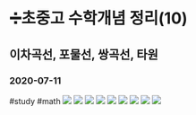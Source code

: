 # ➗초중고 수학개념 정리(10)
## 이차곡선, 포물선, 쌍곡선, 타원
### 2020-07-11
#study #math
![](%E2%9E%97%EC%B4%88%EC%A4%91%EA%B3%A0%20%EC%88%98%ED%95%99%EA%B0%9C%EB%85%90%20%EC%A0%95%EB%A6%AC(10)/126.jpg)
![](%E2%9E%97%EC%B4%88%EC%A4%91%EA%B3%A0%20%EC%88%98%ED%95%99%EA%B0%9C%EB%85%90%20%EC%A0%95%EB%A6%AC(10)/127.jpg)
![](%E2%9E%97%EC%B4%88%EC%A4%91%EA%B3%A0%20%EC%88%98%ED%95%99%EA%B0%9C%EB%85%90%20%EC%A0%95%EB%A6%AC(10)/128.jpg)
![](%E2%9E%97%EC%B4%88%EC%A4%91%EA%B3%A0%20%EC%88%98%ED%95%99%EA%B0%9C%EB%85%90%20%EC%A0%95%EB%A6%AC(10)/129.jpg)
![](%E2%9E%97%EC%B4%88%EC%A4%91%EA%B3%A0%20%EC%88%98%ED%95%99%EA%B0%9C%EB%85%90%20%EC%A0%95%EB%A6%AC(10)/130.jpg)
![](%E2%9E%97%EC%B4%88%EC%A4%91%EA%B3%A0%20%EC%88%98%ED%95%99%EA%B0%9C%EB%85%90%20%EC%A0%95%EB%A6%AC(10)/131.jpg)
![](%E2%9E%97%EC%B4%88%EC%A4%91%EA%B3%A0%20%EC%88%98%ED%95%99%EA%B0%9C%EB%85%90%20%EC%A0%95%EB%A6%AC(10)/132.jpg)
![](%E2%9E%97%EC%B4%88%EC%A4%91%EA%B3%A0%20%EC%88%98%ED%95%99%EA%B0%9C%EB%85%90%20%EC%A0%95%EB%A6%AC(10)/133.jpg)
![](%E2%9E%97%EC%B4%88%EC%A4%91%EA%B3%A0%20%EC%88%98%ED%95%99%EA%B0%9C%EB%85%90%20%EC%A0%95%EB%A6%AC(10)/134.jpg)
